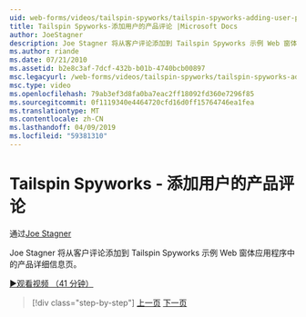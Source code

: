 ```yaml
---
uid: web-forms/videos/tailspin-spyworks/tailspin-spyworks-adding-user-product-reviews
title: Tailspin Spyworks-添加用户的产品评论 |Microsoft Docs
author: JoeStagner
description: Joe Stagner 将从客户评论添加到 Tailspin Spyworks 示例 Web 窗体应用程序中的产品详细信息页。
ms.author: riande
ms.date: 07/21/2010
ms.assetid: b2e8c3af-7dcf-432b-b01b-4740bcb00897
msc.legacyurl: /web-forms/videos/tailspin-spyworks/tailspin-spyworks-adding-user-product-reviews
msc.type: video
ms.openlocfilehash: 79ab3ef3d8fa0ba7eac2ff18092fd360e7296f85
ms.sourcegitcommit: 0f1119340e4464720cfd16d0ff15764746ea1fea
ms.translationtype: MT
ms.contentlocale: zh-CN
ms.lasthandoff: 04/09/2019
ms.locfileid: "59381310"
---
```

# <a name="tailspin-spyworks---adding-user-product-reviews"></a>Tailspin Spyworks - 添加用户的产品评论

通过[Joe Stagner](https://github.com/JoeStagner)

Joe Stagner 将从客户评论添加到 Tailspin Spyworks 示例 Web 窗体应用程序中的产品详细信息页。

[&#9654;观看视频 （41 分钟）](https://channel9.msdn.com/Blogs/ASP-NET-Site-Videos/tailspin-spyworks-adding-user-product-reviews)

> [!div class="step-by-step"]
> [上一页](tailspin-spyworks-final-check-out.md)
> [下一页](tailspin-spyworks-displaying-user-reviews.md)
